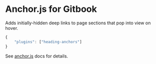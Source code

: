 # Anchor.js for Gitbook

Adds initially-hidden deep links to page sections that pop into view on hover.

```js
{
	"plugins": ["heading-anchors"]
}
```

See [anchor.js](https://github.com/bryanbraun/anchorjs) docs for details.
